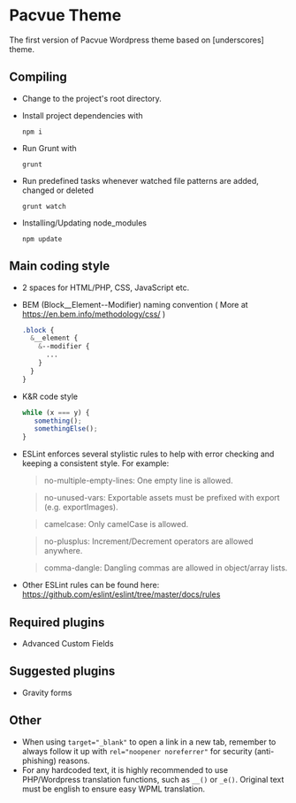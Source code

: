 # Pacvue Theme

The first version of Pacvue Wordpress theme based on [underscores] theme.

## Compiling

* Change to the project's root directory.

* Install project dependencies with 
    ```
    npm i
    ```

* Run Grunt with 
    ```
    grunt
    ```
  
* Run predefined tasks whenever watched file patterns are added, changed or deleted
    ```
    grunt watch
    ```
    
* Installing/Updating node_modules
    ```
    npm update
    ```

## Main coding style
* 2 spaces for HTML/PHP, CSS, JavaScript etc.
* BEM (Block__Element--Modifier) naming convention ( More at https://en.bem.info/methodology/css/ )
    ```css
    .block {
      &__element {
        &--modifier {
          ...
        }
      }
    }
    ```
* K&R code style
    ```js
    while (x === y) {
       something();
       somethingElse();
    }
    ```
* ESLint enforces several stylistic rules to help with error checking and keeping a consistent style. For example:
    >no-multiple-empty-lines: One empty line is allowed.
    
    >no-unused-vars: Exportable assets must be prefixed with export (e.g. exportImages).
    
    >camelcase: Only camelCase is allowed.
    
    >no-plusplus: Increment/Decrement operators are allowed anywhere.
    
    >comma-dangle: Dangling commas are allowed in object/array lists.   
* Other ESLint rules can be found here: https://github.com/eslint/eslint/tree/master/docs/rules
    
## Required plugins
* Advanced Custom Fields

## Suggested plugins
* Gravity forms

## Other
* When using `target="_blank"` to open a link in a new tab, remember to always follow it up with `rel="noopener noreferrer"` for security (anti-phishing) reasons.
* For any hardcoded text, it is highly recommended to use PHP/Wordpress translation functions, such as `__()` or `_e()`. Original text must be english to ensure easy WPML translation.